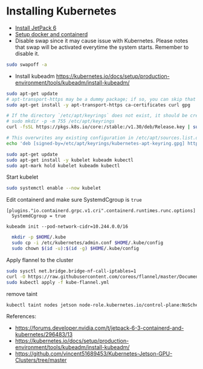 # Installing Kubernetes

- [Install JetPack 6](./jetson-setup.md)
- [Setup docker and containerd](./docker.md)
- Disable swap since it may cause issue with Kubernetes. Please notes that swap will be activated everytime the system starts. Remember to disable it.
```bash
sudo swapoff -a
```
- Install kubeadm
https://kubernetes.io/docs/setup/production-environment/tools/kubeadm/install-kubeadm/

```bash
sudo apt-get update
# apt-transport-https may be a dummy package; if so, you can skip that package
sudo apt-get install -y apt-transport-https ca-certificates curl gpg
```

```bash
# If the directory `/etc/apt/keyrings` does not exist, it should be created before the curl command, read the note below.
# sudo mkdir -p -m 755 /etc/apt/keyrings
curl -fsSL https://pkgs.k8s.io/core:/stable:/v1.30/deb/Release.key | sudo gpg --dearmor -o /etc/apt/keyrings/kubernetes-apt-keyring.gpg
```

```bash
# This overwrites any existing configuration in /etc/apt/sources.list.d/kubernetes.list
echo 'deb [signed-by=/etc/apt/keyrings/kubernetes-apt-keyring.gpg] https://pkgs.k8s.io/core:/stable:/v1.30/deb/ /' | sudo tee /etc/apt/sources.list.d/kubernetes.list
```

```bash
sudo apt-get update
sudo apt-get install -y kubelet kubeadm kubectl
sudo apt-mark hold kubelet kubeadm kubectl
```

Start kubelet
```bash
sudo systemctl enable --now kubelet
```

Edit containerd and make sure SystemdCgroup is `true`
```
[plugins."io.containerd.grpc.v1.cri".containerd.runtimes.runc.options]
  SystemdCgroup = true
```

```
kubeadm init --pod-network-cidr=10.244.0.0/16
```

```bash
  mkdir -p $HOME/.kube
  sudo cp -i /etc/kubernetes/admin.conf $HOME/.kube/config
  sudo chown $(id -u):$(id -g) $HOME/.kube/config
```

Apply flannel to the cluster
```bash
sudo sysctl net.bridge.bridge-nf-call-iptables=1
curl -O https://raw.githubusercontent.com/coreos/flannel/master/Documentation/kube-flannel.yml
sudo kubectl apply -f kube-flannel.yml
```

remove taint
```bash
kubectl taint nodes jetson node-role.kubernetes.io/control-plane:NoSchedule-
```

References:
- https://forums.developer.nvidia.com/t/jetpack-6-3-containerd-and-kubernetes/296483/13
- https://kubernetes.io/docs/setup/production-environment/tools/kubeadm/install-kubeadm/
- https://github.com/vincent51689453/Kubernetes-Jetson-GPU-Clusters/tree/master

